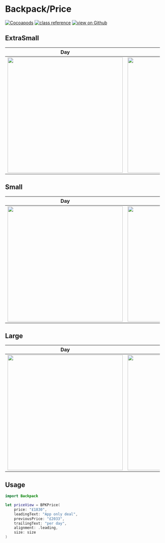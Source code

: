 # Backpack/Price

[![Cocoapods](https://img.shields.io/cocoapods/v/Backpack.svg?style=flat)](https://cocoapods.org/pods/Backpack)
[![class reference](https://img.shields.io/badge/Class%20reference-iOS-blue)](https://backpack.github.io/ios/versions/latest/uikit/Classes/BPKPrice.html)
[![view on Github](https://img.shields.io/badge/Source%20code-GitHub-lightgrey)](https://github.com/backpack/ios/tree/main/Backpack/Price)

## ExtraSmall

| Day | Night |
| --- | --- |
| <img src="https://raw.githubusercontent.com/backpack/ios/main/screenshots/iPhone-price___extraSmall_lm.png" alt="" width="375" /> |<img src="https://raw.githubusercontent.com/backpack/ios/main/screenshots/iPhone-price___extraSmall_dm.png" alt="" width="375" /> |

## Small

| Day | Night |
| --- | --- |
| <img src="https://raw.githubusercontent.com/backpack/ios/main/screenshots/iPhone-price___small_lm.png" alt="" width="375" /> |<img src="https://raw.githubusercontent.com/backpack/ios/main/screenshots/iPhone-price___small_dm.png" alt="" width="375" /> |

## Large

| Day | Night |
| --- | --- |
| <img src="https://raw.githubusercontent.com/backpack/ios/main/screenshots/iPhone-price___large_lm.png" alt="" width="375" /> |<img src="https://raw.githubusercontent.com/backpack/ios/main/screenshots/iPhone-price___large_dm.png" alt="" width="375" /> |


## Usage

```swift
import Backpack

let priceView = BPKPrice(
    price: "£1830",
    leadingText: "App only deal",
    previousPrice: "£2033",
    trailingText: "per day",
    alignment: .leading,
    size: size
)
```